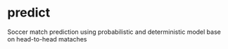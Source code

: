 # predict
 Soccer match prediction using probabilistic and deterministic model base on head-to-head mataches
